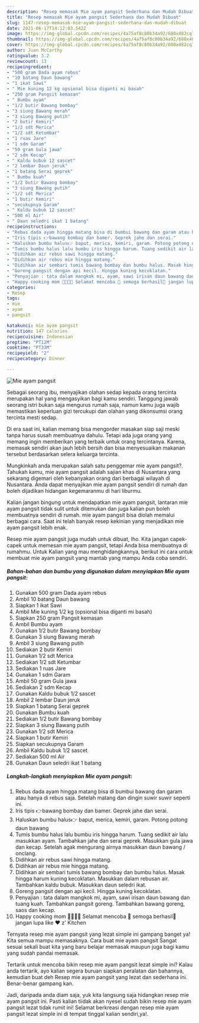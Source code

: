 ```yaml
---
description: "Resep memasak Mie ayam pangsit Sederhana dan Mudah Dibuat"
title: "Resep memasak Mie ayam pangsit Sederhana dan Mudah Dibuat"
slug: 1147-resep-memasak-mie-ayam-pangsit-sederhana-dan-mudah-dibuat
date: 2021-06-17T14:12:03.542Z
image: https://img-global.cpcdn.com/recipes/4a75af8c80b34a92/680x482cq70/mie-ayam-pangsit-foto-resep-utama.jpg
thumbnail: https://img-global.cpcdn.com/recipes/4a75af8c80b34a92/680x482cq70/mie-ayam-pangsit-foto-resep-utama.jpg
cover: https://img-global.cpcdn.com/recipes/4a75af8c80b34a92/680x482cq70/mie-ayam-pangsit-foto-resep-utama.jpg
author: Juan McCarthy
ratingvalue: 3.2
reviewcount: 13
recipeingredient:
- "500 gram Dada ayam rebus"
- "10 batang Daun bawang"
- "1 ikat Sawi"
- " Mie kuning 12 kg opsional bisa diganti mi basah"
- "250 gram Pangsit kemasan"
- " Bumbu ayam"
- "1/2 butir Bawang bombay"
- "3 siung Bawang merah"
- "3 siung Bawang putih"
- "2 butir Kemiri"
- "1/2 sdt Merica"
- "1/2 sdt Ketumbar"
- "1 ruas Jare"
- "1 sdm Garam"
- "50 gram Gula jawa"
- "2 sdm Kecap"
- " Kaldu bubuk 12 sascet"
- "2 lembar Daun jeruk"
- "1 batang Serai geprek"
- " Bumbu kuah"
- "1/2 butir Bawang bombay"
- "3 siung Bawang putih"
- "1/2 sdt Merica"
- "1 butir Kemiri"
- "secukupnya Garam"
- " Kaldu bubuk 12 sascet"
- "500 ml Air"
- " Daun seledri ikat 1 batang"
recipeinstructions:
- "Rebus dada ayam hingga matang bisa di bumbui bawang dan garam atau hanya di rebus saja. Setelah matang dan dingin suwir suwir seperti ini."
- "Iris tipis 👉bawang bombay dan bamer. Geprek jahe dan serai."
- "Haluskan bumbu halus👉 baput, merica, kemiri, garam. Potong potong daun bawang"
- "Tumis bumbu halus lalu bumbu iris hingga harum. Tuang sedikit air lalu masukkan ayam. Tambahkan jahe dan serai geprek. Masukkan gula jawa dan kecap. Setelah agak mengurang airnya masukkan daun bawang / onclang."
- "Didihkan air rebus sawi hingga matang."
- "Didihkan air rebus mie hingga matang."
- "Didihkan air sembari tumis bawang bombay dan bumbu halus. Masak hingga harum kuning kecoklatan. Masukkan dalam rebusan air. Tambahkan kaldu bubuk. Masukkan daun seledri ikat."
- "Goreng pangsit dengan api kecil. Hingga kuning kecoklatan."
- "Penyajian : tata dalam mangkok mi, ayam, sawi irisan daun bawang dan tuang kuah. Tambahkan pangsit goreng. Tambahkan bawang goreng, saos dan kecap."
- "Happy cooking mom 👩‍🍳👨‍🍳 Selamat mencoba 💪 semoga berhasil🍝 jangan lupa like ❤️ z&#39; Kitchen"
categories:
- Resep
tags:
- mie
- ayam
- pangsit

katakunci: mie ayam pangsit 
nutrition: 147 calories
recipecuisine: Indonesian
preptime: "PT12M"
cooktime: "PT33M"
recipeyield: "2"
recipecategory: Dinner

---
```



![Mie ayam pangsit](https://img-global.cpcdn.com/recipes/4a75af8c80b34a92/680x482cq70/mie-ayam-pangsit-foto-resep-utama.jpg)

Sebagai seorang ibu, menyajikan olahan sedap kepada orang tercinta merupakan hal yang mengasyikan bagi kamu sendiri. Tanggung jawab seorang istri bukan saja mengurus rumah saja, namun kamu juga wajib memastikan keperluan gizi tercukupi dan olahan yang dikonsumsi orang tercinta mesti sedap.

Di era  saat ini, kalian memang bisa mengorder masakan siap saji meski tanpa harus susah membuatnya dahulu. Tetapi ada juga orang yang memang ingin memberikan yang terbaik untuk orang tercintanya. Karena, memasak sendiri akan jauh lebih bersih dan bisa menyesuaikan makanan tersebut berdasarkan selera keluarga tercinta. 



Mungkinkah anda merupakan salah satu penggemar mie ayam pangsit?. Tahukah kamu, mie ayam pangsit adalah sajian khas di Nusantara yang sekarang digemari oleh kebanyakan orang dari berbagai wilayah di Nusantara. Anda dapat menyajikan mie ayam pangsit sendiri di rumah dan boleh dijadikan hidangan kegemaranmu di hari liburmu.

Kalian jangan bingung untuk mendapatkan mie ayam pangsit, lantaran mie ayam pangsit tidak sulit untuk ditemukan dan juga kalian pun boleh membuatnya sendiri di rumah. mie ayam pangsit bisa diolah memalui berbagai cara. Saat ini telah banyak resep kekinian yang menjadikan mie ayam pangsit lebih enak.

Resep mie ayam pangsit juga mudah untuk dibuat, lho. Kita jangan capek-capek untuk memesan mie ayam pangsit, tetapi Anda bisa membuatnya di rumahmu. Untuk Kalian yang mau menghidangkannya, berikut ini cara untuk membuat mie ayam pangsit yang mantab yang mampu Anda coba sendiri.

<!--inarticleads1-->

##### Bahan-bahan dan bumbu yang digunakan dalam menyiapkan Mie ayam pangsit:

1. Gunakan 500 gram Dada ayam rebus
1. Ambil 10 batang Daun bawang
1. Siapkan 1 ikat Sawi
1. Ambil  Mie kuning 1/2 kg (opsional bisa diganti mi basah)
1. Siapkan 250 gram Pangsit kemasan
1. Ambil  Bumbu ayam
1. Gunakan 1/2 butir Bawang bombay
1. Gunakan 3 siung Bawang merah
1. Ambil 3 siung Bawang putih
1. Sediakan 2 butir Kemiri
1. Gunakan 1/2 sdt Merica
1. Sediakan 1/2 sdt Ketumbar
1. Sediakan 1 ruas Jare
1. Gunakan 1 sdm Garam
1. Ambil 50 gram Gula jawa
1. Sediakan 2 sdm Kecap
1. Gunakan  Kaldu bubuk 1/2 sascet
1. Ambil 2 lembar Daun jeruk
1. Siapkan 1 batang Serai geprek
1. Gunakan  Bumbu kuah
1. Sediakan 1/2 butir Bawang bombay
1. Siapkan 3 siung Bawang putih
1. Gunakan 1/2 sdt Merica
1. Siapkan 1 butir Kemiri
1. Siapkan secukupnya Garam
1. Ambil  Kaldu bubuk 1/2 sascet
1. Sediakan 500 ml Air
1. Gunakan  Daun seledri ikat 1 batang




<!--inarticleads2-->

##### Langkah-langkah menyiapkan Mie ayam pangsit:

1. Rebus dada ayam hingga matang bisa di bumbui bawang dan garam atau hanya di rebus saja. Setelah matang dan dingin suwir suwir seperti ini.
1. Iris tipis 👉bawang bombay dan bamer. Geprek jahe dan serai.
1. Haluskan bumbu halus👉 baput, merica, kemiri, garam. Potong potong daun bawang
1. Tumis bumbu halus lalu bumbu iris hingga harum. Tuang sedikit air lalu masukkan ayam. Tambahkan jahe dan serai geprek. Masukkan gula jawa dan kecap. Setelah agak mengurang airnya masukkan daun bawang / onclang.
1. Didihkan air rebus sawi hingga matang.
1. Didihkan air rebus mie hingga matang.
1. Didihkan air sembari tumis bawang bombay dan bumbu halus. Masak hingga harum kuning kecoklatan. Masukkan dalam rebusan air. Tambahkan kaldu bubuk. Masukkan daun seledri ikat.
1. Goreng pangsit dengan api kecil. Hingga kuning kecoklatan.
1. Penyajian : tata dalam mangkok mi, ayam, sawi irisan daun bawang dan tuang kuah. Tambahkan pangsit goreng. Tambahkan bawang goreng, saos dan kecap.
1. Happy cooking mom 👩‍🍳👨‍🍳 Selamat mencoba 💪 semoga berhasil🍝 jangan lupa like ❤️ z&#39; Kitchen




Ternyata resep mie ayam pangsit yang lezat simple ini gampang banget ya! Kita semua mampu memasaknya. Cara buat mie ayam pangsit Sangat sesuai sekali buat kita yang baru belajar memasak maupun juga bagi kamu yang sudah pandai memasak.

Tertarik untuk mencoba bikin resep mie ayam pangsit lezat simple ini? Kalau anda tertarik, ayo kalian segera buruan siapkan peralatan dan bahannya, kemudian buat deh Resep mie ayam pangsit yang lezat dan sederhana ini. Benar-benar gampang kan. 

Jadi, daripada anda diam saja, yuk kita langsung saja hidangkan resep mie ayam pangsit ini. Pasti kalian tiidak akan nyesel sudah bikin resep mie ayam pangsit lezat tidak rumit ini! Selamat berkreasi dengan resep mie ayam pangsit lezat simple ini di tempat tinggal kalian sendiri,ya!.

